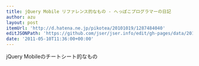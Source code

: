 ```yaml
---
title: jQuery Mobile リファレンス的なもの - へっぽこプログラマーの日記
author: azu
layout: post
itemUrl: 'http://d.hatena.ne.jp/pikotea/20101019/1287484040'
editJSONPath: 'https://github.com/jser/jser.info/edit/gh-pages/data/2011/05/index.json'
date: '2011-05-10T11:36:00+00:00'
---
```

jQuery Mobileのチートシート的なもの
